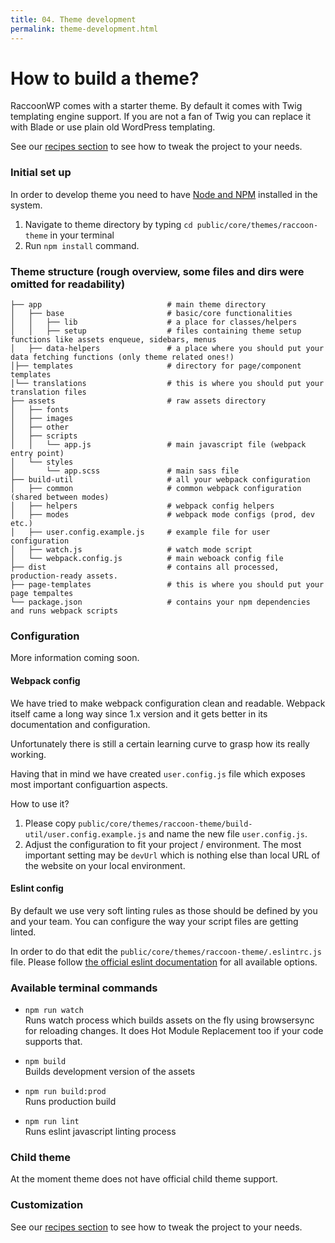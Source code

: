 ```yaml
---
title: 04. Theme development
permalink: theme-development.html
---
```


# How to build a theme?
RaccoonWP comes with a starter theme. By default it comes with Twig templating engine support.
If you are not a fan of Twig you can replace it with Blade or use plain old WordPress templating.

See our [recipes section](/recipes) to see how to tweak the project to your needs.

### Initial set up
In order to develop theme you need to have [Node and NPM](https://nodejs.org/) installed in the system.

1. Navigate to theme directory by typing `cd public/core/themes/raccoon-theme` in your terminal
1. Run `npm install` command.

### Theme structure (rough overview, some files and dirs were omitted for readability)
```
├── app                            # main theme directory
│   ├── base                       # basic/core functionalities
│   │   ├── lib                    # a place for classes/helpers
│   │   ├── setup                  # files containing theme setup functions like assets enqueue, sidebars, menus
│   ├── data-helpers               # a place where you should put your data fetching functions (only theme related ones!)
│├── templates                     # directory for page/component templates
│└── translations                  # this is where you should put your translation files
├── assets                         # raw assets directory
│   ├── fonts
│   ├── images
│   ├── other
│   ├── scripts
│   │   └── app.js                 # main javascript file (webpack entry point)
│   └── styles
│       └── app.scss               # main sass file
├── build-util                     # all your webpack configuration
│   ├── common                     # common webpack configuration (shared between modes)
│   ├── helpers                    # webpack config helpers
│   ├── modes                      # webpack mode configs (prod, dev etc.)
│   ├── user.config.example.js     # example file for user configuration
│   ├── watch.js                   # watch mode script
│   └── webpack.config.js          # main weboack config file
├── dist                           # contains all processed, production-ready assets.
├── page-templates                 # this is where you should put your page tempaltes
└── package.json                   # contains your npm dependencies and runs webpack scripts
```

### Configuration 
More information coming soon.
#### Webpack config
We have tried to make webpack configuration clean and readable. 
Webpack itself came a long way since 1.x version and it gets better in its documentation and configuration.

Unfortunately there is still a certain learning curve to grasp how its really working.

Having that in mind we have created `user.config.js` file which exposes most important configuartion aspects.

How to use it?
1. Please copy `public/core/themes/raccoon-theme/build-util/user.config.example.js` and name the new file `user.config.js`.
1. Adjust the configuration to fit your project / environment. The most important setting may be `devUrl` which
is nothing else than local URL of the website on your local environment.

#### Eslint config
By default we use very soft linting rules as those should be defined by you and your team. 
You can configure the way your script files are getting linted. 

In order to do that edit the `public/core/themes/raccoon-theme/.eslintrc.js` file. 
Please follow [the official eslint documentation](https://eslint.org/docs/user-guide/configuring) for all available options.

### Available terminal commands
- `npm run watch`  
Runs watch process which builds assets on the fly using browsersync for reloading changes. 
It does Hot Module Replacement too if your code supports that.

- `npm build`  
Builds development version of the assets
  
- `npm run build:prod`  
Runs production build

- `npm run lint`  
Runs eslint javascript linting process

### Child theme
At the moment theme does not have official child theme support. 

### Customization
See our [recipes section](/recipes) to see how to tweak the project to your needs.
